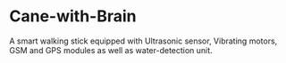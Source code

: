 # Cane-with-Brain
A smart walking stick equipped with Ultrasonic sensor, Vibrating motors, GSM and GPS modules as well as water-detection unit.
